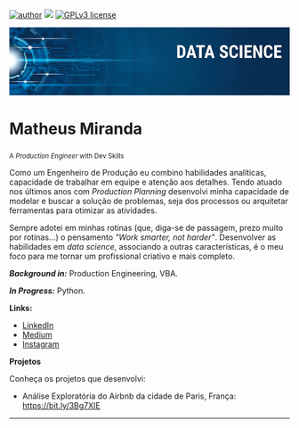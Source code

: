 [![author](https://img.shields.io/badge/author-matheusmiranda-red.svg)](https://www.linkedin.com/in/engenheiromatheusmiranda/) [![](https://img.shields.io/badge/python-3.10+-blue.svg)](https://www.python.org/downloads/release/python-365/) [![GPLv3 license](https://img.shields.io/badge/License-GPLv3-blue.svg)](http://perso.crans.org/besson/LICENSE.html)

<p align="center">
  <img src="banner.png" >
</p>

# Matheus Miranda
<sub>A *Production Engineer* with Dev Skills</sub>

Como um Engenheiro de Produção eu combino habilidades analíticas, capacidade de trabalhar em equipe e atenção aos detalhes. Tendo atuado nos últimos anos com *Production Planning* desenvolvi minha capacidade de modelar e buscar a solução de problemas, seja dos processos ou arquitetar ferramentas para otimizar as atividades. 

Sempre adotei em minhas rotinas (que, diga-se de passagem, prezo muito por rotinas...) o pensamento <i>"Work smarter, not harder"</i>. Desenvolver as habilidades em <i>data science</i>, associando a outras características, é o meu foco para me tornar um profissional criativo e mais completo.


<i><b>Background in:</i></b> Production Engineering, VBA. 

<i><b>In Progress:</i></b> Python. 

<b>Links:</b>
* <a href="https://www.linkedin.com/in/engenheiromatheusmiranda/" target="_blank">LinkedIn</a>
* <a href="https://medium.com/@matheus_miranda" target="_blank">Medium</a>
* <a href="https://www.instagram.com/matheusmiranda.ofc/" target="_blank">Instagram</a>
 
 

<b>Projetos</b>

Conheça os projetos que desenvolvi:
* Análise Exploratória do Airbnb da cidade de Paris, França: <a href="https://bit.ly/3Bg7XIE" target="_blank">https://bit.ly/3Bg7XIE</a> 

---




